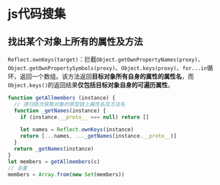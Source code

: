 # js代码搜集

## 找出某个对象上所有的属性及方法

`Reflect.ownKeys(target)`：拦截`Object.getOwnPropertyNames(proxy)`、`Object.getOwnPropertySymbols(proxy)`、`Object.keys(proxy)`、`for...in`循环，返回一个数组。该方法返回**目标对象所有自身的属性的属性名**，而`Object.keys()`的返回结果**仅包括目标对象自身的可遍历属性**。
```js
function getAllmembers (instance) {
  // 递归依次获取对象的原型链上属性名及方法名
  function _getNames(instance) {
    if (instance.__proto__ === null) return []
  
    let names = Reflect.ownKeys(instance)
    return [...names, ..._getNames(instance.__proto__)]
  }
  return _getNames(instance)
}
let members = getAllmembers(c)
// 去重
members = Array.from(new Set(members))
```